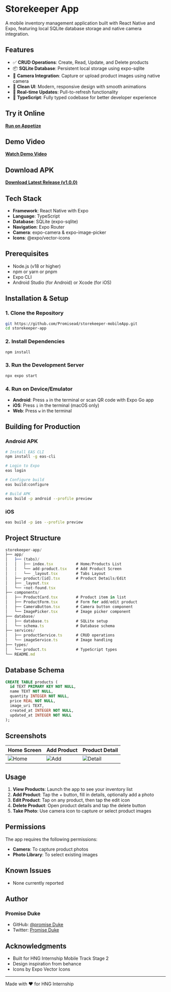 # Storekeeper App

A mobile inventory management application built with React Native and Expo, featuring local SQLite database storage and native camera integration.

## Features

- ✅ **CRUD Operations**: Create, Read, Update, and Delete products
- 📦 **SQLite Database**: Persistent local storage using expo-sqlite
- 📸 **Camera Integration**: Capture or upload product images using native camera
- 🎨 **Clean UI**: Modern, responsive design with smooth animations
- 🔄 **Real-time Updates**: Pull-to-refresh functionality
- 🎯 **TypeScript**: Fully typed codebase for better developer experience

## Try it Online

[**Run on Appetize**](https://appetize.io/app/)

## Demo Video

[**Watch Demo Video**](https://drive.google.com/file/)

## Download APK

[**Download Latest Release (v1.0.0)**](https://drive.google.com/file)

## Tech Stack

- **Framework**: React Native with Expo
- **Language**: TypeScript
- **Database**: SQLite (expo-sqlite)
- **Navigation**: Expo Router
- **Camera**: expo-camera & expo-image-picker
- **Icons**: @expo/vector-icons

## Prerequisites

- Node.js (v18 or higher)
- npm or yarn or pnpm
- Expo CLI
- Android Studio (for Android) or Xcode (for iOS)

## Installation & Setup

### 1. Clone the Repository

```bash
git https://github.com/Promisead/storekeeper-mobileApp.git
cd storekeeper-app
```

### 2. Install Dependencies

```bash
npm install
```

### 3. Run the Development Server

```bash
npx expo start
```

### 4. Run on Device/Emulator

- **Android**: Press `a` in the terminal or scan QR code with Expo Go app
- **iOS**: Press `i` in the terminal (macOS only)
- **Web**: Press `w` in the terminal

## Building for Production

### Android APK

```bash
# Install EAS CLI
npm install -g eas-cli

# Login to Expo
eas login

# Configure build
eas build:configure

# Build APK
eas build -p android --profile preview
```

### iOS

```bash
eas build -p ios --profile preview
```

## Project Structure

```javascript
storekeeper-app/
├── app/
│   ├── (tabs)/
│   │   ├── index.tsx          # Home/Products List
│   │   └── add-product.tsx    # Add Product Screen
│   |   └── _layout.tsx        # Tabs Layout
│   ├── product/[id].tsx       # Product Details/Edit
│   ├── _layout.tsx
│   └── +not-found.tsx
├── components/
│   ├── ProductCard.tsx        # Product item in list
│   ├── ProductForm.tsx        # Form for add/edit product
│   ├── CameraButton.tsx       # Camera button component
│   └── ImagePicker.tsx        # Image picker component
├── database/
│   ├── database.ts            # SQLite setup
│   └── schema.ts              # Database schema
├── services/
│   ├── productService.ts      # CRUD operations
│   └── imageService.ts        # Image handling
├── types/
│   └── product.ts             # TypeScript types
└── README.md
```

## Database Schema

```sql
CREATE TABLE products (
  id TEXT PRIMARY KEY NOT NULL,
  name TEXT NOT NULL,
  quantity INTEGER NOT NULL,
  price REAL NOT NULL,
  image_uri TEXT,
  created_at INTEGER NOT NULL,
  updated_at INTEGER NOT NULL
);
```

## Screenshots

| Home Screen                   | Add Product                 | Product Detail                    |
| ----------------------------- | --------------------------- | --------------------------------- |
| ![Home](screenshots/) | ![Add](screenshots/) | ![Detail](screenshots/) |

## Usage

1. **View Products**: Launch the app to see your inventory list
2. **Add Product**: Tap the + button, fill in details, optionally add a photo
3. **Edit Product**: Tap on any product, then tap the edit icon
4. **Delete Product**: Open product details and tap the delete button
5. **Take Photo**: Use camera icon to capture or select product images

## Permissions

The app requires the following permissions:

- **Camera**: To capture product photos
- **Photo Library**: To select existing images

## Known Issues

- None currently reported

## Author

### Promise Duke

- GitHub: [@promise Duke](https://github.com/Promiseead/storekeeper-mobileApp.git)
- Twitter: [Promise Duke](https://x.com/Promisedukeac)

## Acknowledgments

- Built for HNG Internship Mobile Track Stage 2
- Design inspiration from behance
- Icons by Expo Vector Icons

---

Made with ❤️ for HNG Internship
